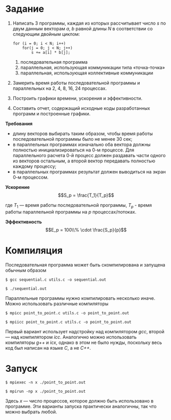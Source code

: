 # Задание

1.  Написать 3 программы, каждая из которых рассчитывает число *s* по двум данным векторам *a*, *b* равной длины *N* в соответствии со следующим двойным циклом:

        for (i = 0; i < N; i++)
            for(j = 0; j < N; j++)
                s += a[i] * b[j]; 

    1. последовательная программа
    2. параллельная, использующая коммуникации типа «точка-точка»
    3. параллельная, использующая коллективные коммуникации

2. Замерить время работы последовательной программы и параллельных на 2, 4, 8, 16, 24 процессах.
3. Построить графики времени, ускорения и эффективности.
3. Составить отчет, содержащий исходные коды разработанных программ и построенные графики.

**Требования**

- длину векторов выбирать таким образом, чтобы время работы последовательной программы было не менее 30 сек;
- в параллельных программах изначально оба вектора должны полностью инициализироваться на 0-м процессе. Для параллельного расчета 0-й процесс должен раздавать части одного из векторов остальным, а второй вектор передавать полностью каждому процессу;
- в параллельных программах результат должен выводиться на экран 0-м процессом.

**Ускорение**
$$S_p = \frac{T_1}{T_p}$$

где $T_1$ — время работы последовательной программы, $T_p$ - время работы параллельной программы на *p* процессах/потоках.

**Эффективность**
$$E_p = 100\\% \cdot \frac{S_p}{p}$$

# Компиляция

Последовательная программа может быть скомпилирована и запущена обычным образом

    $ gcc sequential.c utils.c -o sequential.out

    $ ./sequential.out
    
Параллельные программы нужно компилировать несколько иначе. Можно использовать различные компиляторы

    $ mpicc point_to_point.c utils.c -o point_to_point.out

    $ mpiicc point_to_point.c utils.c -o point_to_point.out

Первый вариант использует надстройку над компилятором *gcc*, второй — над компилятором *icc*. Аналогично можно использовать компиляторы *g++* и *icx*, однако в этом не было нужды, поскольку весь код был написан на языке *C*, а не *C++*. 

# Запуск

    $ mpiexec -n x ./point_to_point.out

    $ mpirun -np x ./point_to_point.out

Здесь *x* — число процессов, которое должно быть использовано в программе. Эти варианты запуска практически аналогичны, так что можно выбрать любой.